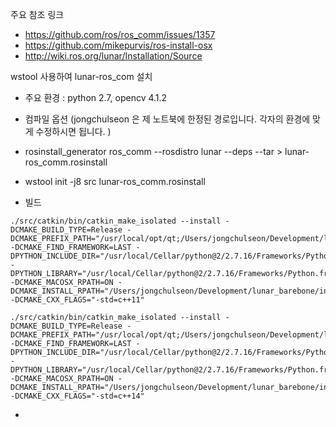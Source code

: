 주요 참조 링크
- https://github.com/ros/ros_comm/issues/1357
- https://github.com/mikepurvis/ros-install-osx
- http://wiki.ros.org/lunar/Installation/Source


wstool 사용하여 lunar-ros_com 설치

- 주요 환경 : python 2.7, opencv 4.1.2

- 컴파일 옵션 (jongchulseon 은 제 노트북에 한정된 경로입니다. 각자의 환경에 맞게 수정하시면 됩니다. )

- rosinstall_generator ros_comm --rosdistro lunar --deps --tar > lunar-ros_comm.rosinstall
- wstool init -j8 src lunar-ros_comm.rosinstall

- 빌드

```
./src/catkin/bin/catkin_make_isolated --install -DCMAKE_BUILD_TYPE=Release -DCMAKE_PREFIX_PATH="/usr/local/opt/qt;/Users/jongchulseon/Development/lunar_barebone/install_isolated" -DCMAKE_FIND_FRAMEWORK=LAST -DPYTHON_INCLUDE_DIR="/usr/local/Cellar/python@2/2.7.16/Frameworks/Python.framework/Headers" -DPYTHON_LIBRARY="/usr/local/Cellar/python@2/2.7.16/Frameworks/Python.framework/Versions/2.7/lib/libpython2.7.dylib" -DCMAKE_MACOSX_RPATH=ON -DCMAKE_INSTALL_RPATH="/Users/jongchulseon/Development/lunar_barebone/install_isolated/lib" -DCMAKE_CXX_FLAGS="-std=c++11"
```
```
./src/catkin/bin/catkin_make_isolated --install -DCMAKE_BUILD_TYPE=Release -DCMAKE_PREFIX_PATH="/usr/local/opt/qt;/Users/jongchulseon/Development/lunar_barebone/install_isolated" -DCMAKE_FIND_FRAMEWORK=LAST -DPYTHON_INCLUDE_DIR="/usr/local/Cellar/python@2/2.7.16/Frameworks/Python.framework/Headers" -DPYTHON_LIBRARY="/usr/local/Cellar/python@2/2.7.16/Frameworks/Python.framework/Versions/2.7/lib/libpython2.7.dylib" -DCMAKE_MACOSX_RPATH=ON -DCMAKE_INSTALL_RPATH="/Users/jongchulseon/Development/lunar_barebone/install_isolated/lib" -DCMAKE_CXX_FLAGS="-std=c++14"
```


- 



